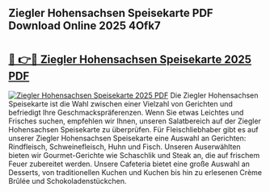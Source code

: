 ## Ziegler Hohensachsen Speisekarte PDF Download Online 2025 4Ofk7

# <h2><a href="http://gcasd3i.nevu.top/?p=Ziegler+Hohensachsen+Speisekarte">🔗 👉🔴 Ziegler Hohensachsen Speisekarte 2025 PDF</a></h2>

[![Ziegler Hohensachsen Speisekarte 2025 PDF](https://i.imgur.com/dBaPXMq.png)](http://gcasd3i.nevu.top/?p=Ziegler+Hohensachsen+Speisekarte)
Die Ziegler Hohensachsen Speisekarte ist die Wahl zwischen einer Vielzahl von Gerichten und befriedigt Ihre Geschmackspräferenzen. Wenn Sie etwas Leichtes und Frisches suchen, empfehlen wir Ihnen, unseren Salatbereich auf der Ziegler Hohensachsen Speisekarte zu überprüfen. Für Fleischliebhaber gibt es auf unserer Ziegler Hohensachsen Speisekarte eine Auswahl an Gerichten: Rindfleisch, Schweinefleisch, Huhn und Fisch. Unseren Auserwählten bieten wir Gourmet-Gerichte wie Schaschlik und Steak an, die auf frischem Feuer zubereitet werden. Unsere Cafeteria bietet eine große Auswahl an Desserts, von traditionellen Kuchen und Kuchen bis hin zu erlesenen Crème Brûlée und Schokoladenstückchen.
